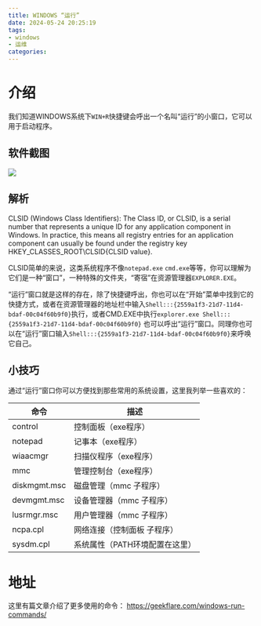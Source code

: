 ```yaml
---
title: WINDOWS “运行”
date: 2024-05-24 20:25:19
tags:
- windows
- 运维
categories:
---
```


# 介绍

我们知道WINDOWS系统下`WIN+R`快捷键会呼出一个名叫“运行”的小窗口，它可以用于启动程序。
<!-- more -->

## 软件截图

![](https://drive.ljzd.link/api/raw/?path=/Images/blog/mywindowsrunwithbk.png&odpt=f68a9f95c330098a55256b6d2d21ff1901798a4b6b132b3ab94d33c0ba017543&proxy=true)

## 解析

CLSID (Windows Class Identifiers): The Class ID, or CLSID, is a serial number that represents a unique ID for any application component in Windows. In practice, this means all registry entries for an application component can usually be found under the registry key HKEY_CLASSES_ROOT\CLSID\{CLSID value}.

CLSID简单的来说，这类系统程序不像`notepad.exe` `cmd.exe`等等，你可以理解为它们是一种“窗口”，一种特殊的文件夹，“寄宿”在资源管理器`EXPLORER.EXE`。

“运行”窗口就是这样的存在，除了快捷键呼出，你也可以在“开始”菜单中找到它的快捷方式，或者在资源管理器的地址栏中输入`Shell:::{2559a1f3-21d7-11d4-bdaf-00c04f60b9f0}`执行，或者CMD.EXE中执行`explorer.exe Shell:::{2559a1f3-21d7-11d4-bdaf-00c04f60b9f0}` 也可以呼出“运行”窗口。同理你也可以在“运行”窗口输入`Shell:::{2559a1f3-21d7-11d4-bdaf-00c04f60b9f0}`来呼唤它自己。

## 小技巧

通过“运行”窗口你可以方便找到那些常用的系统设置，这里我列举一些喜欢的：

| 命令 | 描述 |
|---|---|
| control | 控制面板（exe程序） |
| notepad | 记事本（exe程序） |
| wiaacmgr | 扫描仪程序（exe程序） |
| mmc | 管理控制台（exe程序） |
| diskmgmt.msc | 磁盘管理（mmc 子程序） |
| devmgmt.msc | 设备管理器（mmc 子程序） |
| lusrmgr.msc | 用户管理器（mmc 子程序） |
| ncpa.cpl | 网络连接（控制面板 子程序） |
| sysdm.cpl | 系统属性（PATH环境配置在这里） |

# 地址

这里有篇文章介绍了更多使用的命令： https://geekflare.com/windows-run-commands/